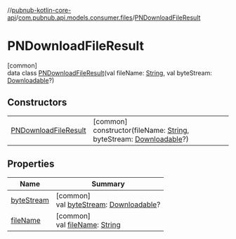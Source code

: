 //[pubnub-kotlin-core-api](../../../index.md)/[com.pubnub.api.models.consumer.files](../index.md)/[PNDownloadFileResult](index.md)

# PNDownloadFileResult

[common]\
data class [PNDownloadFileResult](index.md)(val fileName: [String](https://kotlinlang.org/api/latest/jvm/stdlib/kotlin-stdlib/kotlin/-string/index.html), val byteStream: [Downloadable](../../com.pubnub.kmp/-downloadable/index.md)?)

## Constructors

| | |
|---|---|
| [PNDownloadFileResult](-p-n-download-file-result.md) | [common]<br>constructor(fileName: [String](https://kotlinlang.org/api/latest/jvm/stdlib/kotlin-stdlib/kotlin/-string/index.html), byteStream: [Downloadable](../../com.pubnub.kmp/-downloadable/index.md)?) |

## Properties

| Name | Summary |
|---|---|
| [byteStream](byte-stream.md) | [common]<br>val [byteStream](byte-stream.md): [Downloadable](../../com.pubnub.kmp/-downloadable/index.md)? |
| [fileName](file-name.md) | [common]<br>val [fileName](file-name.md): [String](https://kotlinlang.org/api/latest/jvm/stdlib/kotlin-stdlib/kotlin/-string/index.html) |
